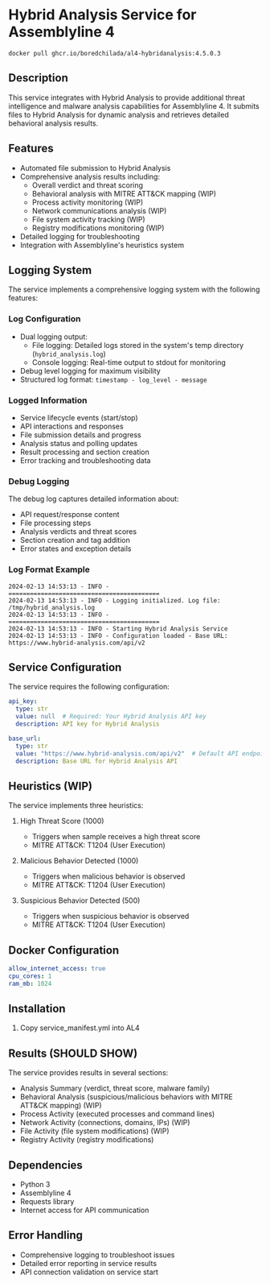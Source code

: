 # Hybrid Analysis Service for Assemblyline 4

```
docker pull ghcr.io/boredchilada/al4-hybridanalysis:4.5.0.3
```

## Description
This service integrates with Hybrid Analysis to provide additional threat intelligence and malware analysis capabilities for Assemblyline 4. It submits files to Hybrid Analysis for dynamic analysis and retrieves detailed behavioral analysis results.

## Features
- Automated file submission to Hybrid Analysis
- Comprehensive analysis results including:
  - Overall verdict and threat scoring
  - Behavioral analysis with MITRE ATT&CK mapping (WIP)
  - Process activity monitoring (WIP)
  - Network communications analysis (WIP)
  - File system activity tracking (WIP)
  - Registry modifications monitoring (WIP)
- Detailed logging for troubleshooting
- Integration with Assemblyline's heuristics system

## Logging System
The service implements a comprehensive logging system with the following features:

### Log Configuration
- Dual logging output:
  - File logging: Detailed logs stored in the system's temp directory (`hybrid_analysis.log`)
  - Console logging: Real-time output to stdout for monitoring
- Debug level logging for maximum visibility
- Structured log format: `timestamp - log_level - message`

### Logged Information
- Service lifecycle events (start/stop)
- API interactions and responses
- File submission details and progress
- Analysis status and polling updates
- Result processing and section creation
- Error tracking and troubleshooting data

### Debug Logging
The debug log captures detailed information about:
- API request/response content
- File processing steps
- Analysis verdicts and threat scores
- Section creation and tag addition
- Error states and exception details

### Log Format Example
```
2024-02-13 14:53:13 - INFO - ==========================================
2024-02-13 14:53:13 - INFO - Logging initialized. Log file: /tmp/hybrid_analysis.log
2024-02-13 14:53:13 - INFO - ==========================================
2024-02-13 14:53:13 - INFO - Starting Hybrid Analysis Service
2024-02-13 14:53:13 - INFO - Configuration loaded - Base URL: https://www.hybrid-analysis.com/api/v2
```

## Service Configuration
The service requires the following configuration:

```yaml
api_key:
  type: str
  value: null  # Required: Your Hybrid Analysis API key
  description: API key for Hybrid Analysis

base_url:
  type: str
  value: "https://www.hybrid-analysis.com/api/v2"  # Default API endpoint
  description: Base URL for Hybrid Analysis API
```

## Heuristics (WIP)
The service implements three heuristics:

1. High Threat Score (1000)
   - Triggers when sample receives a high threat score
   - MITRE ATT&CK: T1204 (User Execution)

2. Malicious Behavior Detected (1000)
   - Triggers when malicious behavior is observed
   - MITRE ATT&CK: T1204 (User Execution)

3. Suspicious Behavior Detected (500)
   - Triggers when suspicious behavior is observed
   - MITRE ATT&CK: T1204 (User Execution)

## Docker Configuration
```yaml
allow_internet_access: true
cpu_cores: 1
ram_mb: 1024
```

## Installation

1. Copy service_manifest.yml into AL4


## Results (SHOULD SHOW)
The service provides results in several sections:
- Analysis Summary (verdict, threat score, malware family)
- Behavioral Analysis (suspicious/malicious behaviors with MITRE ATT&CK mapping) (WIP)
- Process Activity (executed processes and command lines)
- Network Activity (connections, domains, IPs) (WIP)
- File Activity (file system modifications) (WIP)
- Registry Activity (registry modifications) 

## Dependencies
- Python 3
- Assemblyline 4
- Requests library
- Internet access for API communication

## Error Handling
- Comprehensive logging to troubleshoot issues
- Detailed error reporting in service results
- API connection validation on service start

